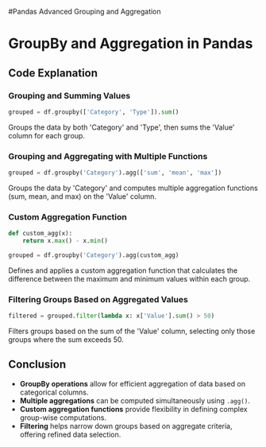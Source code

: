 #Pandas Advanced Grouping and Aggregation

# GroupBy and Aggregation in Pandas

## Code Explanation
<a name="code-explanation"></a>

### Grouping and Summing Values
<a name="grouping-and-summing-values"></a>
```python
grouped = df.groupby(['Category', 'Type']).sum()
```
Groups the data by both 'Category' and 'Type', then sums the 'Value' column for each group.

### Grouping and Aggregating with Multiple Functions
<a name="grouping-and-aggregating"></a>
```python
grouped = df.groupby('Category').agg(['sum', 'mean', 'max'])
```
Groups the data by 'Category' and computes multiple aggregation functions (sum, mean, and max) on the 'Value' column.

### Custom Aggregation Function
<a name="custom-aggregation"></a>
```python
def custom_agg(x):
    return x.max() - x.min()

grouped = df.groupby('Category').agg(custom_agg)
```
Defines and applies a custom aggregation function that calculates the difference between the maximum and minimum values within each group.

### Filtering Groups Based on Aggregated Values
<a name="filtering-groups"></a>
```python
filtered = grouped.filter(lambda x: x['Value'].sum() > 50)
```
Filters groups based on the sum of the 'Value' column, selecting only those groups where the sum exceeds 50.

## Conclusion
<a name="conclusion"></a>
- **GroupBy operations** allow for efficient aggregation of data based on categorical columns.
- **Multiple aggregations** can be computed simultaneously using `.agg()`.
- **Custom aggregation functions** provide flexibility in defining complex group-wise computations.
- **Filtering** helps narrow down groups based on aggregate criteria, offering refined data selection.
